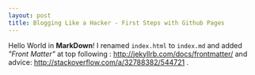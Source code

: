 ```yaml
---
layout: post
title: Blogging Like a Hacker - First Steps with Github Pages
---
```


Hello World in **MarkDown**! I renamed `index.html` to `index.md` and added *"Front Matter"* at top following : http://jekyllrb.com/docs/frontmatter/ and advice: http://stackoverflow.com/a/32788382/544721 .
